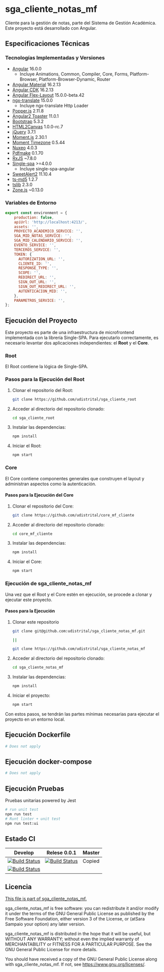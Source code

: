 # sga_cliente_notas_mf

Cliente para la gestión de notas, parte del Sistema de Gestión Académica. Este proyecto está desarrollado con Angular.

## Especificaciones Técnicas

### Tecnologías Implementadas y Versiones

- [Angular](https://angular.io/docs) 16.0.0
  - Incluye Animations, Common, Compiler, Core, Forms, Platform-Browser, Platform-Browser-Dynamic, Router
- [Angular Material](https://material.angular.io/) 16.2.13
- [Angular CDK](https://material.angular.io/cdk/categories) 16.2.13
- [Angular Flex-Layout](https://github.com/angular/flex-layout) 15.0.0-beta.42
- [ngx-translate](https://github.com/ngx-translate/core) 15.0.0
  - Incluye ngx-translate Http Loader
- [Popper.js](https://popper.js.org/docs/v2/) 2.11.8
- [Angular2 Toaster](https://www.npmjs.com/package/angular2-toaster) 11.0.1
- [Bootstrap](https://getbootstrap.com/) 5.3.2
- [HTML2Canvas](https://html2canvas.hertzen.com/documentation) 1.0.0-rc.7
- [jQuery](https://jquery.com/) 3.7.1
- [Moment.js](https://momentjs.com/docs/) 2.30.1
- [Moment Timezone](https://momentjs.com/timezone/docs/) 0.5.44
- [Nuxeo](https://www.nuxeo.com/) 4.0.3
- [Pdfmake](http://pdfmake.org/#/) 0.1.70
- [RxJS](https://rxjs.dev/guide/overview) ~7.8.0
- [Single-spa](https://single-spa.js.org/) >=4.0.0
  - Incluye single-spa-angular
- [SweetAlert2](https://sweetalert2.github.io/) 11.10.4
- [ts-md5](https://github.com/cotag/ts-md5) 1.2.7
- [tslib](https://github.com/Microsoft/tslib) 2.3.0
- [Zone.js](https://github.com/angular/angular/tree/master/packages/zone.js) ~0.13.0


### Variables de Entorno

```javascript
export const environment = {
    production: false,
    apiUrl: 'http://localhost:4213/',
    assets: '',
    PROYECTO_ACADEMICO_SERVICE: '',
    SGA_MID_NOTAS_SERVICE: '',
    SGA_MID_CALENDARIO_SERVICE: '',
    EVENTO_SERVICE: '',
    TERCEROS_SERVICE: '',
    TOKEN: {
      AUTORIZATION_URL: '',
      CLIENTE_ID: '',
      RESPONSE_TYPE: '',
      SCOPE: '',
      REDIRECT_URL: '',
      SIGN_OUT_URL: '',
      SIGN_OUT_REDIRECT_URL: '',
      AUTENTICACION_MID: '',
    },
    PARAMETROS_SERVICE: '',
};
```
## Ejecución del Proyecto

Este proyecto es parte de una infraestructura de microfrontend implementada con la librería Single-SPA. Para ejecutarlo correctamente, es necesario levantar dos aplicaciones independientes: el **Root** y el **Core**.

### Root

El Root contiene la lógica de Single-SPA.

### Pasos para la Ejecución del Root

1. Clonar el repositorio del Root: 

    ```bash
    git clone https://github.com/udistrital/sga_cliente_root
    ```

2. Acceder al directorio del repositorio clonado:

    ```bash
    cd sga_cliente_root
    ```

3. Instalar las dependencias:

    ```bash
    npm install
    ```

4. Iniciar el Root:
    ```bash
    npm start
    ```


### Core

El Core contiene componentes generales que construyen el layout y administran aspectos como la autenticación.

#### Pasos para la Ejecución del Core

1. Clonar el repositorio del Core:

    ```bash
    git clone https://github.com/udistrital/core_mf_cliente
    ```

2. Acceder al directorio del repositorio clonado:

    ```bash
    cd core_mf_cliente
    ```

3. Instalar las dependencias:

    ```bash
    npm install
    ```

4. Iniciar el Core:

    ```bash
    npm start
    ```

### Ejecución de sga_cliente_notas_mf

Una vez que el Root y el Core estén en ejecución, se procede a clonar y ejecutar este proyecto.

#### Pasos para la Ejecución

1. Clonar este repositorio

    ```bash
    git clone git@github.com:udistrital/sga_cliente_notas_mf.git

    ||

    git clone https://github.com/udistrital/sga_cliente_notas_mf
    ```

2. Acceder al directorio del repositorio clonado:

    ```bash
    cd sga_cliente_notas_mf
    ```

3. Instalar las dependencias:

    ```bash
    npm install
    ```

4. Iniciar el proyecto:

    ```bash
    npm start
    ```


Con estos pasos, se tendrán las partes mínimas necesarias para ejecutar el proyecto en un entorno local.


## Ejecución Dockerfile
```bash
# Does not apply
```
## Ejecución docker-compose
```bash
# Does not apply
```
## Ejecución Pruebas

Pruebas unitarias powered by Jest
```bash
# run unit test
npm run test
# Runt linter + unit test
npm run test:ui
```

## Estado CI

| Develop | Relese 0.0.1 | Master |
| -- | -- | -- |
| [![Build Status](https://hubci.portaloas.udistrital.edu.co/api/badges/udistrital/sga_cliente_notas_mf/status.svg?ref=refs/heads/develop)](https://hubci.portaloas.udistrital.edu.co/udistrital/sga_cliente_notas_mf) | [![Build Status](https://hubci.portaloas.udistrital.edu.co/api/badges/udistrital/sga_cliente_notas_mf/status.svg?ref=refs/heads/release/0.0.1)](https://hubci.portaloas.udistrital.edu.co/udistrital/sga_cliente_notas_mf) | Copied
[![Build Status](https://hubci.portaloas.udistrital.edu.co/api/badges/udistrital/sga_cliente_notas_mf/status.svg)](https://hubci.portaloas.udistrital.edu.co/udistrital/sga_cliente_notas_mf) |

## Licencia

[This file is part of sga_cliente_notas_mf.](LICENSE)

sga_cliente_notas_mf is free software: you can redistribute it and/or modify it under the terms of the GNU General Public License as published by the Free Software Foundation, either version 3 of the License, or (atSara Sampaio your option) any later version.

sga_cliente_notas_mf is distributed in the hope that it will be useful, but WITHOUT ANY WARRANTY; without even the implied warranty of MERCHANTABILITY or FITNESS FOR A PARTICULAR PURPOSE. See the GNU General Public License for more details.

You should have received a copy of the GNU General Public License along with sga_cliente_notas_mf. If not, see https://www.gnu.org/licenses/.
